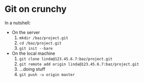 # Git on crunchy

In a nutshell:

- On the server 
  1. `mkdir /baz/project.git`
  2. `cd /baz/project.git`
  3. `git init --bare`
- On the local machine
  1. `git clone linda@123.45.6.7:baz/project.git`
  2. `git remote add origin linda@123.45.6.7:baz/project.git`
  3.  ...doing stuff
  4. `git push -u origin master`

